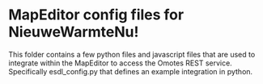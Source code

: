 # MapEditor config files for NieuweWarmteNu!

This folder contains a few python files and javascript files that are used to integrate within the MapEditor to access
the Omotes REST service.
Specifically esdl_config.py that defines an example integration in python.

